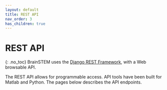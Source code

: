 ```yaml
---
layout: default
title: REST API
nav_order: 3
has_children: true
---
```

# REST API
{: .no_toc}
BrainSTEM uses the [Django REST Framework](https://www.django-rest-framework.org/), with a Web browsable API. 

The REST API allows for programmable access. API tools have been built for Matlab and Python. The pages below describes the API endpoints.
